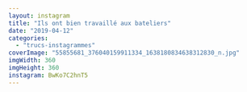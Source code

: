 ```yaml
---
layout: instagram
title: "Ils ont bien travaillé aux bateliers"
date: "2019-04-12"
categories: 
  - "trucs-instagrammes"
coverImage: "55855681_376040159911334_1638180834638312830_n.jpg"
imgWidth: 360
imgHeight: 360
instagram: BwKo7C2hnT5
---
```

